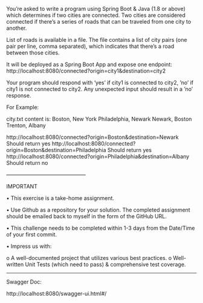 You’re asked to write a program using Spring Boot & Java (1.8 or above) 
which determines if two cities are connected.  Two cities are considered 
connected if there’s a series of roads that can be traveled from one city 
to another. 
  
List of roads is available in a file. The file contains a list of city 
pairs (one pair per line, comma separated), which indicates that there’s a 
road between those cities. 
  
It will be deployed as a Spring Boot App and expose one endpoint: 
http://localhost:8080/connected?origin=city1&destination=city2 
  
Your program should respond with ‘yes’ if city1 is connected to city2, 
’no’ if city1 is not connected to city2. 
Any unexpected input should result in a ’no’ response. 
 
  
For Example: 
 
city.txt content is: 
Boston, New York 
Philadelphia, Newark 
Newark, Boston 
Trenton, Albany 
  
http://localhost:8080/connected?origin=Boston&destination=Newark 
Should return yes 
http://localhost:8080/connected?origin=Boston&destination=Philadelphia 
Should return yes 
http://localhost:8080/connected?origin=Philadelphia&destination=Albany 
Should return no 
  
——————————————— 
  
IMPORTANT 
  
•  This exercise is a take-home assignment.  
 
•  Use Github as a repository for your solution. The completed 
assignment should be emailed back to myself in the form of the 
GitHub URL. 
 
•  This challenge needs to be completed within 1-3 days from the 
Date/Time of your first commit. 
 
•  Impress us with: 
 
o  A well-documented project that utilizes various best 
practices. 
o  Well-written Unit Tests (which need to pass) & comprehensive 
test coverage. 

-------------------
Swagger Doc:

http://localhost:8080/swagger-ui.html#/

